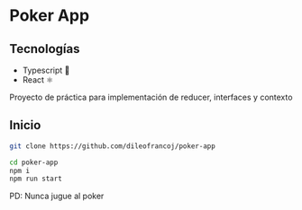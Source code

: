 # Poker App

## Tecnologías

- Typescript 🚀
- React ⚛️

<p>Proyecto de práctica para implementación de reducer, interfaces y contexto </p>

## Inicio

```bash
git clone https://github.com/dileofrancoj/poker-app

cd poker-app
npm i
npm run start
```

<p>PD: Nunca jugue al poker </p>
